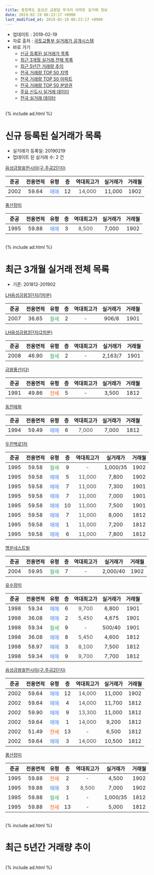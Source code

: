 ```yaml
---
title: 충청북도 음성군 금왕읍 무극리 아파트 실거래 정보
date: 2019-02-19 06:23:17 +0900
last_modified_at: 2019-02-19 06:23:17 +0900
---
```


* 업데이트 : 2019-02-19
* 자료 출처 : [국토교통부 실거래가 공개시스템](http://rt.molit.go.kr)
* 바로 가기
    * [신규 등록된 실거래가 목록](#신규-등록된-실거래가-목록)
    * [최근 3개월 실거래 전체 목록](#최근-3개월-실거래-전체-목록)
    * [최근 5년간 거래량 추이](#최근-5년간-거래량-추이)
    * [전국 거래량 TOP 50 지역](https://ayogom.github.io/apt-trade-info/최근-3개월-전국에서-가장-거래가-많이-발생한-지역)
    * [전국 거래량 TOP 50 아파트](https://ayogom.github.io/apt-trade-info/최근-3개월-전국에서-가장-거래가-많이-발생한-아파트)
    * [전국 거래량 TOP 50 분양권](https://ayogom.github.io/apt-trade-info/최근-3개월-전국에서-가장-거래가-많이-발생한-분양권)
    * [주요 신도시 실거래 데이터](https://ayogom.github.io/apt-trade-info/주요-신도시)
    * [전국 실거래 데이터](https://ayogom.github.io/apt-trade-info/전국)
<br>
{% include ad.html %}
<br>

# 신규 등록된 실거래가 목록
* 실거래가 등록일: 20190219
* 업데이트 된 실거래 수: 2 건


[음성금왕휴먼시아(구.주공2단지)](https://search.naver.com/search.naver?query=%EC%B6%A9%EC%B2%AD%EB%B6%81%EB%8F%84+%EC%9D%8C%EC%84%B1%EA%B5%B0+%EA%B8%88%EC%99%95%EC%9D%8D+%EB%AC%B4%EA%B7%B9%EB%A6%AC+%EC%9D%8C%EC%84%B1%EA%B8%88%EC%99%95%ED%9C%B4%EB%A8%BC%EC%8B%9C%EC%95%84%28%EA%B5%AC.%EC%A3%BC%EA%B3%B52%EB%8B%A8%EC%A7%80%29)

|준공|전용면적|유형|층|역대최고가|실거래가|거래월|
|:---:|:---:|:---:|:---:|:---:|:---:|:---:|
|2002|59.64|<span style="color:#4285f3">매매</span>|12|<span style="color:#444444">14,000</span>|11,000|1902|

[풍산장미](https://search.naver.com/search.naver?query=%EC%B6%A9%EC%B2%AD%EB%B6%81%EB%8F%84+%EC%9D%8C%EC%84%B1%EA%B5%B0+%EA%B8%88%EC%99%95%EC%9D%8D+%EB%AC%B4%EA%B7%B9%EB%A6%AC+%ED%92%8D%EC%82%B0%EC%9E%A5%EB%AF%B8)

|준공|전용면적|유형|층|역대최고가|실거래가|거래월|
|:---:|:---:|:---:|:---:|:---:|:---:|:---:|
|1995|59.88|<span style="color:#4285f3">매매</span>|3|<span style="color:#444444">8,500</span>|7,000|1902|


<br>
{% include ad.html %}
<br>

# 최근 3개월 실거래 전체 목록
* 기준: 201812-201902


[LH음성금왕3단지(1차분)](https://search.naver.com/search.naver?query=%EC%B6%A9%EC%B2%AD%EB%B6%81%EB%8F%84+%EC%9D%8C%EC%84%B1%EA%B5%B0+%EA%B8%88%EC%99%95%EC%9D%8D+%EB%AC%B4%EA%B7%B9%EB%A6%AC+LH%EC%9D%8C%EC%84%B1%EA%B8%88%EC%99%953%EB%8B%A8%EC%A7%80%281%EC%B0%A8%EB%B6%84%29)

|준공|전용면적|유형|층|역대최고가|실거래가|거래월|
|:---:|:---:|:---:|:---:|:---:|:---:|:---:|
|2007|36.65|<span style="color:#34a853">월세</span>|2|<span style="color:#444444">-</span>|906/8|1901|

[LH음성금왕3단지(2차분)](https://search.naver.com/search.naver?query=%EC%B6%A9%EC%B2%AD%EB%B6%81%EB%8F%84+%EC%9D%8C%EC%84%B1%EA%B5%B0+%EA%B8%88%EC%99%95%EC%9D%8D+%EB%AC%B4%EA%B7%B9%EB%A6%AC+LH%EC%9D%8C%EC%84%B1%EA%B8%88%EC%99%953%EB%8B%A8%EC%A7%80%282%EC%B0%A8%EB%B6%84%29)

|준공|전용면적|유형|층|역대최고가|실거래가|거래월|
|:---:|:---:|:---:|:---:|:---:|:---:|:---:|
|2008|46.90|<span style="color:#34a853">월세</span>|2|<span style="color:#444444">-</span>|2,163/7|1901|

[금왕풍산(다)](https://search.naver.com/search.naver?query=%EC%B6%A9%EC%B2%AD%EB%B6%81%EB%8F%84+%EC%9D%8C%EC%84%B1%EA%B5%B0+%EA%B8%88%EC%99%95%EC%9D%8D+%EB%AC%B4%EA%B7%B9%EB%A6%AC+%EA%B8%88%EC%99%95%ED%92%8D%EC%82%B0%28%EB%8B%A4%29)

|준공|전용면적|유형|층|역대최고가|실거래가|거래월|
|:---:|:---:|:---:|:---:|:---:|:---:|:---:|
|1991|49.86|<span style="color:#ff5a00">전세</span>|5|<span style="color:#444444">-</span>|3,500|1812|

[동진매화](https://search.naver.com/search.naver?query=%EC%B6%A9%EC%B2%AD%EB%B6%81%EB%8F%84+%EC%9D%8C%EC%84%B1%EA%B5%B0+%EA%B8%88%EC%99%95%EC%9D%8D+%EB%AC%B4%EA%B7%B9%EB%A6%AC+%EB%8F%99%EC%A7%84%EB%A7%A4%ED%99%94)

|준공|전용면적|유형|층|역대최고가|실거래가|거래월|
|:---:|:---:|:---:|:---:|:---:|:---:|:---:|
|1994|59.49|<span style="color:#4285f3">매매</span>|6|<span style="color:#444444">7,000</span>|7,000|1812|

[두진백로1차](https://search.naver.com/search.naver?query=%EC%B6%A9%EC%B2%AD%EB%B6%81%EB%8F%84+%EC%9D%8C%EC%84%B1%EA%B5%B0+%EA%B8%88%EC%99%95%EC%9D%8D+%EB%AC%B4%EA%B7%B9%EB%A6%AC+%EB%91%90%EC%A7%84%EB%B0%B1%EB%A1%9C1%EC%B0%A8)

|준공|전용면적|유형|층|역대최고가|실거래가|거래월|
|:---:|:---:|:---:|:---:|:---:|:---:|:---:|
|1995|59.58|<span style="color:#34a853">월세</span>|9|<span style="color:#444444">-</span>|1,000/35|1902|
|1995|59.58|<span style="color:#4285f3">매매</span>|5|<span style="color:#444444">11,000</span>|7,800|1902|
|1995|59.58|<span style="color:#4285f3">매매</span>|7|<span style="color:#444444">11,000</span>|7,300|1901|
|1995|59.58|<span style="color:#4285f3">매매</span>|7|<span style="color:#444444">11,000</span>|7,000|1901|
|1995|59.58|<span style="color:#4285f3">매매</span>|10|<span style="color:#444444">11,000</span>|7,500|1901|
|1995|59.58|<span style="color:#4285f3">매매</span>|7|<span style="color:#444444">11,000</span>|8,000|1812|
|1995|59.58|<span style="color:#4285f3">매매</span>|1|<span style="color:#444444">11,000</span>|7,200|1812|
|1995|59.58|<span style="color:#4285f3">매매</span>|6|<span style="color:#444444">11,000</span>|7,800|1812|

[명운네스트빌](https://search.naver.com/search.naver?query=%EC%B6%A9%EC%B2%AD%EB%B6%81%EB%8F%84+%EC%9D%8C%EC%84%B1%EA%B5%B0+%EA%B8%88%EC%99%95%EC%9D%8D+%EB%AC%B4%EA%B7%B9%EB%A6%AC+%EB%AA%85%EC%9A%B4%EB%84%A4%EC%8A%A4%ED%8A%B8%EB%B9%8C)

|준공|전용면적|유형|층|역대최고가|실거래가|거래월|
|:---:|:---:|:---:|:---:|:---:|:---:|:---:|
|2004|59.95|<span style="color:#34a853">월세</span>|7|<span style="color:#444444">-</span>|2,000/40|1902|

[유수장미](https://search.naver.com/search.naver?query=%EC%B6%A9%EC%B2%AD%EB%B6%81%EB%8F%84+%EC%9D%8C%EC%84%B1%EA%B5%B0+%EA%B8%88%EC%99%95%EC%9D%8D+%EB%AC%B4%EA%B7%B9%EB%A6%AC+%EC%9C%A0%EC%88%98%EC%9E%A5%EB%AF%B8)

|준공|전용면적|유형|층|역대최고가|실거래가|거래월|
|:---:|:---:|:---:|:---:|:---:|:---:|:---:|
|1998|59.34|<span style="color:#4285f3">매매</span>|6|<span style="color:#444444">9,700</span>|6,800|1901|
|1998|36.08|<span style="color:#4285f3">매매</span>|2|<span style="color:#444444">5,450</span>|4,675|1901|
|1998|59.34|<span style="color:#34a853">월세</span>|9|<span style="color:#444444">-</span>|500/40|1901|
|1998|36.08|<span style="color:#4285f3">매매</span>|8|<span style="color:#444444">5,450</span>|4,600|1812|
|1998|58.97|<span style="color:#4285f3">매매</span>|3|<span style="color:#444444">8,100</span>|7,500|1812|
|1998|59.34|<span style="color:#4285f3">매매</span>|9|<span style="color:#444444">9,700</span>|7,700|1812|

[음성금왕휴먼시아(구.주공2단지)](https://search.naver.com/search.naver?query=%EC%B6%A9%EC%B2%AD%EB%B6%81%EB%8F%84+%EC%9D%8C%EC%84%B1%EA%B5%B0+%EA%B8%88%EC%99%95%EC%9D%8D+%EB%AC%B4%EA%B7%B9%EB%A6%AC+%EC%9D%8C%EC%84%B1%EA%B8%88%EC%99%95%ED%9C%B4%EB%A8%BC%EC%8B%9C%EC%95%84%28%EA%B5%AC.%EC%A3%BC%EA%B3%B52%EB%8B%A8%EC%A7%80%29)

|준공|전용면적|유형|층|역대최고가|실거래가|거래월|
|:---:|:---:|:---:|:---:|:---:|:---:|:---:|
|2002|59.64|<span style="color:#4285f3">매매</span>|12|<span style="color:#444444">14,000</span>|11,000|1902|
|2002|59.64|<span style="color:#4285f3">매매</span>|4|<span style="color:#444444">14,000</span>|11,700|1812|
|2002|59.90|<span style="color:#4285f3">매매</span>|9|<span style="color:#444444">13,300</span>|11,000|1812|
|2002|59.64|<span style="color:#4285f3">매매</span>|1|<span style="color:#444444">14,000</span>|9,200|1812|
|2002|51.49|<span style="color:#ff5a00">전세</span>|13|<span style="color:#444444">-</span>|6,500|1812|
|2002|59.64|<span style="color:#4285f3">매매</span>|3|<span style="color:#444444">14,000</span>|10,500|1812|

[풍산장미](https://search.naver.com/search.naver?query=%EC%B6%A9%EC%B2%AD%EB%B6%81%EB%8F%84+%EC%9D%8C%EC%84%B1%EA%B5%B0+%EA%B8%88%EC%99%95%EC%9D%8D+%EB%AC%B4%EA%B7%B9%EB%A6%AC+%ED%92%8D%EC%82%B0%EC%9E%A5%EB%AF%B8)

|준공|전용면적|유형|층|역대최고가|실거래가|거래월|
|:---:|:---:|:---:|:---:|:---:|:---:|:---:|
|1995|59.88|<span style="color:#ff5a00">전세</span>|2|<span style="color:#444444">-</span>|4,500|1902|
|1995|59.88|<span style="color:#4285f3">매매</span>|3|<span style="color:#444444">8,500</span>|7,000|1902|
|1995|59.88|<span style="color:#34a853">월세</span>|1|<span style="color:#444444">-</span>|1,000/35|1812|
|1995|59.88|<span style="color:#ff5a00">전세</span>|13|<span style="color:#444444">-</span>|5,000|1812|


<br>
{% include ad.html %}
<br>

# 최근 5년간 거래량 추이


<div style="width:100%;">
    <canvas id="deal_progress" height="200"></canvas>
</div>

<script>
new Chart(document.getElementById("deal_progress"), {
    type: 'line',
    data: {
        labels: ['201402','201403','201404','201405','201406','201407','201408','201409','201410','201411','201412','201501','201502','201503','201504','201505','201506','201507','201508','201509','201510','201511','201512','201601','201602','201603','201604','201605','201606','201607','201608','201609','201610','201611','201612','201701','201702','201703','201704','201705','201706','201707','201708','201709','201710','201711','201712','201801','201802','201803','201804','201805','201806','201807','201808','201809','201810','201811','201812','201901','201902'],
        datasets: [{
            label: '매매',
            pointRadius: 1,
            data: [13, 8, 16, 8, 14, 10, 5, 7, 9, 5, 9, 8, 7, 16, 8, 9, 9, 5, 8, 12, 19, 16, 12, 17, 12, 16, 15, 12, 4, 9, 5, 15, 9, 9, 13, 3, 10, 18, 14, 24, 11, 6, 8, 8, 11, 8, 5, 8, 8, 11, 3, 4, 3, 6, 5, 6, 6, 4, 11, 5, 3],
            borderColor: "rgba(255, 201, 14, 1)",
            backgroundColor: "rgba(255, 201, 14, 0.5)",
            fill: false,
            lineTension: 0
        },{
            label: '전월세',
            pointRadius: 1,
            data: [5, 9, 29, 6, 10, 12, 9, 13, 7, 15, 13, 13, 7, 10, 6, 10, 4, 11, 10, 7, 3, 11, 10, 9, 11, 13, 13, 14, 3, 10, 9, 6, 5, 3, 3, 6, 10, 7, 9, 8, 7, 18, 4, 10, 8, 10, 7, 15, 2, 4, 12, 7, 6, 9, 5, 5, 8, 6, 4, 3, 3],
            borderColor: "rgba(0, 141, 185, 1)",
            backgroundColor: "rgba(0, 141, 185, 0.5)",
            fill: false,
            lineTension: 0
        }
        ]
    },
    options: {
        responsive: true,
        title: {
            display: false
        },
        tooltips: {
            mode: 'index',
            intersect: false
        },
        hover: {
            mode: 'nearest',
            intersect: true
        },
        scales: {
            xAxes: [{
                display: true,
                scaleLabel: {
                    display: true,
                    labelString: '년/월'
                }
            }],
            yAxes: [{
                display: true,
                ticks: {
                    suggestedMin: 0,
                },
                scaleLabel: {
                    display: true,
                    labelString: '실거래 수'
                }
            }]
        }
    }
});

</script>


<br>
{% include ad.html %}
<br>

